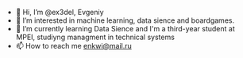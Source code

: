 - 👋 Hi, I’m @ex3del, Evgeniy
- 👀 I’m interested in machine learning, data sience and boardgames.
- 🌱 I’m currently learning Data Sience and I'm a third-year student at MPEI, studiyng managment in technical systems
- 📫 How to reach me enkwi@mail.ru

<!---
PankratovEP/PankratovEP is a ✨ special ✨ repository because its `README.md` (this file) appears on your GitHub profile.
You can click the Preview link to take a look at your changes.
--->

